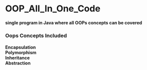 # OOP_All_In_One_Code
<h4>single program in Java where all OOPs concepts can be covered</h4>

<h3>Oops Concepts Included</h3>
<h4>
Encapsulation<br>
Polymorphism<br>
Inheritance<br>
Abstraction<br>
  </h4>
